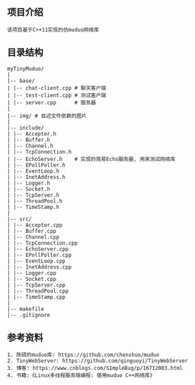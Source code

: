 ## 项目介绍

    该项目基于C++11实现的仿muduo网络库

## 目录结构

```shell
myTinyMuduo/
|
|-- base/
| |-- chat-client.cpp # 聊天客户端
| |-- test-client.cpp # 测试客户端
| |-- server.cpp      # 服务器
|
|-- img/ # 自述文件依赖的图片
|
|-- include/
| |-- Acceptor.h
| |-- Buffer.h
| |-- Channel.h
| |-- TcpConnection.h
| |-- EchoServer.h    # 实现的简易Echo服务器, 用来测试网络库
| |-- EPollPoller.h
| |-- EventLoop.h
| |-- InetAddress.h
| |-- Logger.h
| |-- Socket.h
| |-- TcpServer.h
| |-- ThreadPool.h
| |-- TimeStamp.h
|
|-- src/
| |-- Acceptor.cpp
| |-- Buffer.cpp
| |-- Channel.cpp
| |-- TcpConnection.cpp
| |-- EchoServer.cpp
| |-- EPollPoller.cpp
| |-- EventLoop.cpp
| |-- InetAddress.cpp
| |-- Logger.cpp
| |-- Socket.cpp
| |-- TcpServer.cpp
| |-- ThreadPool.cpp
| |-- TimeStamp.cpp
|
|-- makefile
|-- .gitignore
```

## 参考资料
    1. 陈硕的muduo库: https://github.com/chenshuo/muduo
    2. TinyWebServer: https://github.com/qinguoyi/TinyWebServer
    3. 博客: https://www.cnblogs.com/S1mpleBug/p/16712003.html
    4. 书籍:《Linux多线程服务端编程: 使用muduo C++网络库》